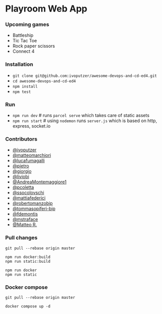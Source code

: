 # Playroom Web App

### Upcoming games

- Battleship
- Tic Tac Toe
- Rock paper scissors
- Connect 4


### Installation

- `git clone git@github.com:ivoputzer/awesome-devops-and-cd-ed4.git`
- `cd awesome-devops-and-cd-ed4`
- `npm install`
- `npm test`


### Run

- `npm run dev` # runs `parcel serve` which takes care of static assets
- `npm run start` # using `nodemon` runs `server.js` which is based on http, express, socket.io

### Contributors

- [@ivoputzer](https://github.com/ivoputzer)
- [@matteomarchiori](https://github.com/matteomarchiori)
- [@lucafumagalli](https://github.com/lucafumagalli)
- [@pietro](https://github.com/pietrovassallo-bip)
- [@giorgio](https://github.com/ggiorgini-bip)
- [@liviobi](https://github.com/liviobi)
- [@AndreaMontemaggiore1](https://github.com/AndreaMontemaggiore1)
- [@pcoletta](https://github.com/pcoletta)
- [@ssocolovschi](https://github.com/ssocolovschi)
- [@mattiafederici](https://github.com/mattiafederici)
- [@robertomanzobip](https://github.com/robertomanzo-bip)
- [@tommasopiferi-bip](https://github.com/tommasopiferi-bip)
- [@fdemontis](https://github.com/fdemontis)
- [@mstraface](https://github.com/mstraface)
- [@Matteo R.](https://github.com/mr-bip)



### Pull changes

```shell
git pull --rebase origin master

npm run docker:build
npm run static:build

npm run docker
npm run static
```


### Docker compose
```shell
git pull --rebase origin master

docker compose up -d
```
